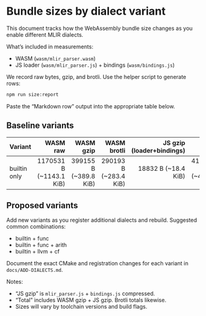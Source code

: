 # Bundle sizes by dialect variant

This document tracks how the WebAssembly bundle size changes as you enable different MLIR dialects.

What’s included in measurements:

- WASM (`wasm/mlir_parser.wasm`)
- JS loader (`wasm/mlir_parser.js`) + bindings (`wasm/bindings.js`)

We record raw bytes, gzip, and brotli. Use the helper script to generate rows:

```bash
npm run size:report
```

Paste the “Markdown row” output into the appropriate table below.

## Baseline variants

| Variant | WASM raw | WASM gzip | WASM brotli | JS gzip (loader+bindings) | Total gzip | Total brotli |
| --- | ---: | ---: | ---: | ---: | ---: | ---: |
| builtin only | 1170531 B (~1143.1 KiB) | 399155 B (~389.8 KiB) | 290193 B (~283.4 KiB) | 18832 B (~18.4 KiB) | 417987 B (~408.2 KiB) | 306902 B (~299.7 KiB) |

## Proposed variants

Add new variants as you register additional dialects and rebuild. Suggested common combinations:

- builtin + func
- builtin + func + arith
- builtin + llvm + cf

Document the exact CMake and registration changes for each variant in `docs/ADD-DIALECTS.md`.

Notes:

- “JS gzip” is `mlir_parser.js` + `bindings.js` compressed.
- “Total” includes WASM gzip + JS gzip. Brotli totals likewise.
- Sizes will vary by toolchain versions and build flags.
